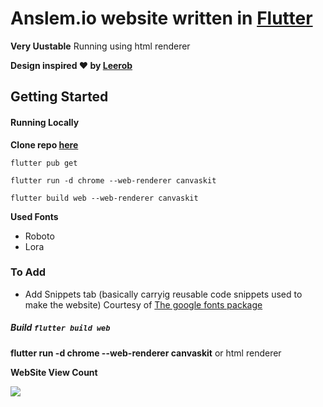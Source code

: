 # Anslem.io website written in [Flutter](https://flutter.dev)
__Very Uustable__
Running using html renderer

__Design inspired ♥ by [Leerob](https://github.com/leerob)__

## Getting Started

#### Running Locally

__Clone repo [here](https://github.com/)__

```
flutter pub get

flutter run -d chrome --web-renderer canvaskit

flutter build web --web-renderer canvaskit
```

__Used Fonts__

- Roboto
- Lora

### To Add

- Add Snippets tab (basically carryig reusable code snippets used to  make the website)
Courtesy of [The google fonts package](https://pub.dev/packages/google_fonts)
<!-- Creative Portfolio https://github.com/iRaul/creative-portfolios -->
<!-- Loading gif https://youtu.be/gxdOJv_RiHg -->
<!-- Mobile side bar https://youtu.be/62UDV38i8P4 -->
<!-- Firebase hosting https://youtu.be/xJo7Mqse960 -->
##### Build `flutter build web`

__flutter run -d chrome --web-renderer canvaskit__ or html renderer

__WebSite View Count__

<a href="https://hits.seeyoufarm.com"><img src="https://hits.seeyoufarm.com/api/count/incr/badge.svg?url=https%3A%2F%2Fanslem27.github.io&count_bg=%23BB1313&title_bg=%23000000&icon=flutter.svg&icon_color=%235785DD&title=Viewer+Count&edge_flat=false"/></a>
